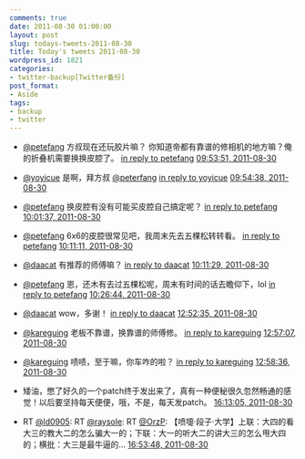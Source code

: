 ```yaml
---
comments: true
date: 2011-08-30 01:00:00
layout: post
slug: todays-tweets-2011-08-30
title: Today's tweets 2011-08-30
wordpress_id: 1821
categories:
- twitter-backup[Twitter备份]
post_format:
- Aside
tags:
- backup
- twitter
---
```





  * [@petefang](http://twitter.com/petefang) 方叔现在还玩胶片嘛？ 你知道帝都有靠谱的修相机的地方嘛？俺的折叠机需要换换皮腔了。 [in reply to petefang](http://twitter.com/petefang/statuses/108118396318662656) [09:53:51, 2011-08-30](http://twitter.com/gfrog/statuses/108356726947987456)





  * [@yoyicue](http://twitter.com/yoyicue) 是啊，拜方叔 [@peterfang](http://twitter.com/peterfang) [in reply to yoyicue](http://twitter.com/yoyicue/statuses/108118919717457920) [09:54:38, 2011-08-30](http://twitter.com/gfrog/statuses/108356925191749632)





  * [@petefang](http://twitter.com/petefang) 换皮腔有没有可能买皮腔自己搞定呢？ [in reply to petefang](http://twitter.com/petefang/statuses/108357408283299840) [10:01:37, 2011-08-30](http://twitter.com/gfrog/statuses/108358683058126848)





  * [@petefang](http://twitter.com/petefang) 6x6的皮腔很常见吧，我周末先去五棵松转转看。 [in reply to petefang](http://twitter.com/petefang/statuses/108359268918493184) [10:11:11, 2011-08-30](http://twitter.com/gfrog/statuses/108361088986386432)





  * [@daacat](http://twitter.com/daacat) 有推荐的师傅嘛？ [in reply to daacat](http://twitter.com/daacat/statuses/108359934571319296) [10:11:29, 2011-08-30](http://twitter.com/gfrog/statuses/108361164894904320)





  * [@petefang](http://twitter.com/petefang) 恩，还木有去过五棵松呢，周末有时间的话去瞻仰下，lol [in reply to petefang](http://twitter.com/petefang/statuses/108361553052573696) [10:26:44, 2011-08-30](http://twitter.com/gfrog/statuses/108365000506228736)





  * [@daacat](http://twitter.com/daacat) wow，多谢！ [in reply to daacat](http://twitter.com/daacat/statuses/108382219529228288) [12:52:35, 2011-08-30](http://twitter.com/gfrog/statuses/108401704462069761)





  * [@kareguing](http://twitter.com/kareguing) 老板不靠谱，换靠谱的师傅修。 [in reply to kareguing](http://twitter.com/kareguing/statuses/108400646637633536) [12:57:07, 2011-08-30](http://twitter.com/gfrog/statuses/108402848378785792)





  * [@kareguing](http://twitter.com/kareguing) 啧啧，至于嘛，你车咋的啦？ [in reply to kareguing](http://twitter.com/kareguing/statuses/108402990729281536) [12:58:36, 2011-08-30](http://twitter.com/gfrog/statuses/108403219046219776)





  * 矮油，憋了好久的一个patch终于发出来了，真有一种便秘很久忽然畅通的感觉！以后要坚持每天便便，哦，不是，每天发patch。 [16:13:05, 2011-08-30](http://twitter.com/gfrog/statuses/108452162983575552)





  * RT [@ld0905](http://twitter.com/ld0905): RT [@raysole](http://twitter.com/raysole): RT [@OrzP](http://twitter.com/OrzP): 【喷嚏·段子·大学】上联：大四的看大三的教大二的怎么骗大一的；下联：大一的听大二的讲大三的怎么甩大四的；横批：大三是最牛逼的… [16:53:48, 2011-08-30](http://twitter.com/gfrog/statuses/108462408879718400)




